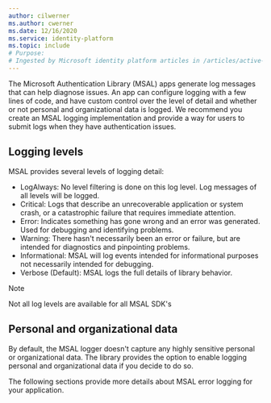 ```yaml
---
author: cilwerner
ms.author: cwerner
ms.date: 12/16/2020
ms.service: identity-platform
ms.topic: include
# Purpose:
# Ingested by Microsoft identity platform articles in /articles/active-directory/develop/* that document error logging for the different platforms.
---
```

The Microsoft Authentication Library (MSAL) apps generate log messages that can help diagnose issues. An app can configure logging with a few lines of code, and have custom control over the level of detail and whether or not personal and organizational data is logged. We recommend you create an MSAL logging implementation and provide a way for users to submit logs when they have authentication issues.

## Logging levels

MSAL provides several levels of logging detail:

- LogAlways: No level filtering is done on this log level. Log messages of all levels will be logged.
- Critical: Logs that describe an unrecoverable application or system crash, or a catastrophic failure that requires immediate attention.
- Error: Indicates something has gone wrong and an error was generated. Used for debugging and identifying problems.
- Warning: There hasn't necessarily been an error or failure, but are intended for diagnostics and pinpointing problems.
- Informational: MSAL will log events intended for informational purposes not necessarily intended for debugging.
- Verbose (Default): MSAL logs the full details of library behavior.

> [!NOTE]
> Not all log levels are available for all MSAL SDK's

## Personal and organizational data

By default, the MSAL logger doesn't capture any highly sensitive personal or organizational data. The library provides the option to enable logging personal and organizational data if you decide to do so.

The following sections provide more details about MSAL error logging for your application.
